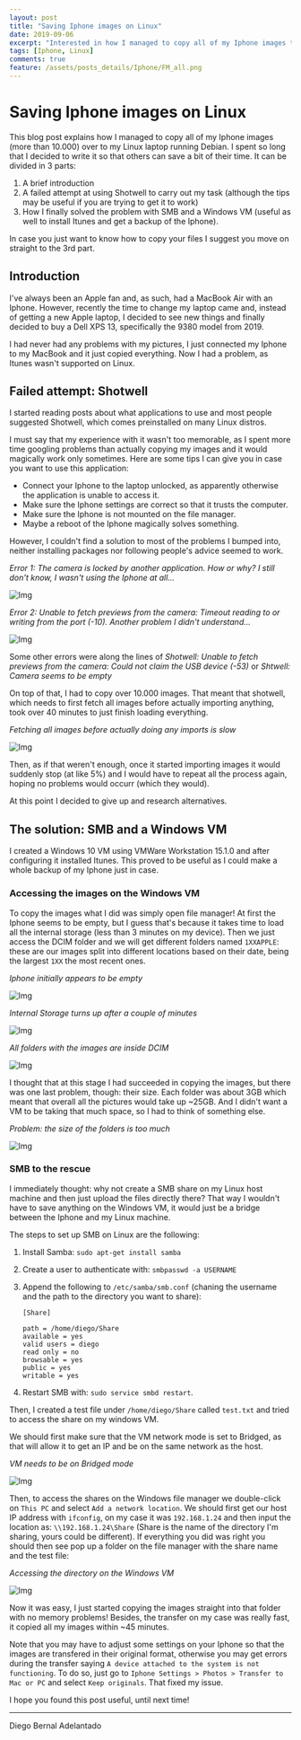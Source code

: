 ```yaml
---
layout: post
title: "Saving Iphone images on Linux"
date: 2019-09-06
excerpt: "Interested in how I managed to copy all of my Iphone images to my Linux machine using SMB and a Windows VM? Well, then you may be interested in one of the many problems I had with Shotwell..."
tags: [Iphone, Linux]
comments: true
feature: /assets/posts_details/Iphone/FM_all.png
---
```


# Saving Iphone images on Linux

This blog post explains how I managed to copy all of my Iphone images (more than 10.000) over to my Linux laptop running Debian. I spent so long that I decided to write it so that others can save a bit of their time. It can be divided in 3 parts:

1. A brief introduction
2. A failed attempt at using Shotwell to carry out my task (although the tips may be useful if you are trying to get it to work)
3. How I finally solved the problem with SMB and a Windows VM (useful as well to install Itunes and get a backup of the Iphone).

In case you just want to know how to copy your files I suggest you move on straight to the 3rd part.

## Introduction

I've always been an Apple fan and, as such, had a MacBook Air with an Iphone. However, recently the time to change my laptop came and, instead of getting a new Apple laptop, I decided to see new things and finally decided to buy a Dell XPS 13, specifically the 9380 model from 2019.

I had never had any problems with my pictures, I just connected my Iphone to my MacBook and it just copied everything. Now I had a problem, as Itunes wasn't supported on Linux.

## Failed attempt: Shotwell

I started reading posts about what applications to use and most people suggested Shotwell, which comes preinstalled on many Linux distros.

I must say that my experience with it wasn't too memorable, as I spent more time googling problems than actually copying my images and it would magically work only sometimes. Here are some tips I can give you in case you want to use this application:

* Connect your Iphone to the laptop unlocked, as apparently otherwise the application is unable to access it.
* Make sure the Iphone settings are correct so that it trusts the computer.
* Make sure the Iphone is not mounted on the file manager.
* Maybe a reboot of the Iphone magically solves something.

However, I couldn't find a solution to most of the problems I bumped into, neither installing packages nor following people's advice seemed to work.

*Error 1: The camera is locked by another application. How or why? I still don't know, I wasn't using the Iphone at all...*

![Img](/assets/posts_details/Iphone/Shotwell_error1.png)

*Error 2: Unable to fetch previews from the camera: Timeout reading to or writing from the port (-10). Another problem I didn't understand...*

![Img](/assets/posts_details/Iphone/Shotwell_error2.png)

Some other errors were along the lines of *Shotwell: Unable to fetch previews from the camera: Could not claim the USB device (-53)* or *Shtwell: Camera seems to be empty*

On top of that, I had to copy over 10.000 images. That meant that shotwell, which needs to first fetch all images before actually importing anything, took over 40 minutes to just finish loading everything.

*Fetching all images before actually doing any imports is slow*

![Img](/assets/posts_details/Iphone/Shotwell_importing.png)

Then, as if that weren't enough, once it started importing images it would suddenly stop (at like 5%) and I would have to repeat all the process again, hoping no problems would occurr (which they would).

At this point I decided to give up and research alternatives.

## The solution: SMB and a Windows VM

I created a Windows 10 VM using VMWare Workstation 15.1.0 and after configuring it installed Itunes. This proved to be useful as I could make a whole backup of my Iphone just in case.

### Accessing the images on the Windows VM

To copy the images what I did was simply open file manager! At first the Iphone seems to be empty, but I guess that's because it takes time to load all the internal storage (less than 3 minutes on my device). Then we just access the DCIM folder and we will get different folders named `1XXAPPLE`: these are our images split into different locations based on their date, being the largest `1XX` the most recent ones.

*Iphone initially appears to be empty*

![Img](/assets/posts_details/Iphone/FM_empty.png)

*Internal Storage turns up after a couple of minutes*

![Img](/assets/posts_details/Iphone/FM_internal.png)

*All folders with the images are inside DCIM*

![Img](/assets/posts_details/Iphone/FM_all.png)

I thought that at this stage I had succeeded in copying the images, but there was one last problem, though: their size. Each folder was about 3GB which meant that overall all the pictures would take up ~25GB. And I didn't want a VM to be taking that much space, so I had to think of something else.

*Problem: the size of the folders is too much*

![Img](/assets/posts_details/Iphone/FM_single.png)

### SMB to the rescue

I immediately thought: why not create a SMB share on my Linux host machine and then just upload the files directly there? That way I wouldn't have to save anything on the Windows VM, it would just be a bridge between the Iphone and my Linux machine.

The steps to set up SMB on Linux are the following:

1. Install Samba: `sudo apt-get install samba`
2. Create a user to authenticate with: `smbpasswd -a USERNAME`
3. Append the following to `/etc/samba/smb.conf` (chaning the username and the path to the directory you want to share):

    ```
    [Share]

    path = /home/diego/Share
    available = yes
    valid users = diego
    read only = no
    browsable = yes
    public = yes
    writable = yes
    ```

4. Restart SMB with: `sudo service smbd restart`.

Then, I created a test file under `/home/diego/Share` called `test.txt` and tried to access the share on my windows VM.

We should first make sure that the VM network mode is set to Bridged, as that will allow it to get an IP and be on the same network as the host.

*VM needs to be on Bridged mode*

![Img](/assets/posts_details/Iphone/Bridged.png)

Then, to access the shares on the Windows file manager we double-click on `This PC` and select `Add a network location`. We should first get our host IP address with `ifconfig`, on my case it was `192.168.1.24` and then input the location as: `\\192.168.1.24\Share` (Share is the name of the directory I'm sharing, yours could be different). If everything you did was right you should then see pop up a folder on the file manager with the share name and the test file:

*Accessing the directory on the Windows VM*

![Img](/assets/posts_details/Iphone/SMB.png)

Now it was easy, I just started copying the images straight into that folder with no memory problems! Besides, the transfer on my case was really fast, it copied all my images within ~45 minutes.

Note that you may have to adjust some settings on your Iphone so that the images are transfered in their original format, otherwise you may get errors during the transfer saying `A device attached to the system is not functioning`. To do so, just go to `Iphone Settings > Photos > Transfer to Mac or PC` and select `Keep originals`. That fixed my issue.

I hope you found this post useful, until next time!

---

Diego Bernal Adelantado
